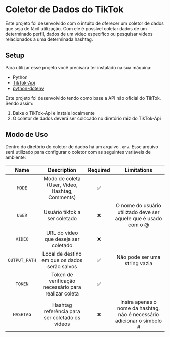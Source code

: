 # Coletor de Dados do TikTok

Este projeto foi desenvolvido com o intuito de oferecer um coletor de dados que seja de fácil utilização. Com ele é possível coletar dados de um determinado perfil, dados de um vídeo específico ou pesquisar vídeos relacionados a uma determinada hashtag.

## Setup
Para utilizar esse projeto você precisará ter instalado na sua máquina:
- Python
- [TikTok-Api](https://github.com/davidteather/TikTok-Api/tree/V6.5.2)
- [python-dotenv](https://pypi.org/project/python-dotenv/)

Este projeto foi desenvolvido tendo como base a API não oficial do TikTok. Sendo assim:

1. Baixe o TikTok-Api e instale localmente
2. O coletor de dados deverá ser colocado no diretório raiz do TikTok-Api

## Modo de Uso
Dentro do diretório do coletor de dados há um arquivo `.env`. Esse arquivo será utilizado para configurar o coletor com as seguintes variáveis de ambiente:

|        Name         |               Description                            | Required |                   Limitations                                            |
|:-------------------:|:----------------------------------------------------:|:--------:|:------------------------------------------------------------------------:|
|       `MODE`        | Modo de coleta (User, Video, Hashtag, Comments)      |    ✅    |                                                                          |
|       `USER`        | Usuário tiktok a ser coletado                        |    ❌    | O nome do usuário utilizado deve ser aquele que é usado com o @          |
|   `VIDEO`           | URL do vídeo que deseja ser coletado                 |    ❌    |                                                                          |
|   `OUTPUT_PATH`     | Local de destino em que os dados serão salvos        |    ✅    |             Não pode ser uma string vazia                                |
|   `TOKEN`           | Token de verificação necessário para realizar coleta |    ✅    |                                                                          |
|   `HASHTAG`         | Hashtag referência para ser coletado os vídeos       |    ❌    |  Insira apenas o nome da hashtag, não é necessário adicionar o símbolo # |

